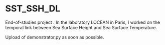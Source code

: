 # SST_SSH_DL
End-of-studies project : In the laboratory LOCEAN in Paris, I worked on the temporal link between Sea Surface Height and Sea Surface Temperature.

Upload of demonstrator.py as soon as possible.
